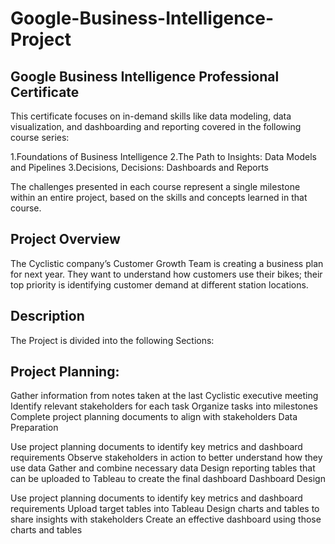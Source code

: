 # Google-Business-Intelligence-Project

## Google Business Intelligence Professional Certificate
This certificate focuses on in-demand skills like data modeling, data visualization, and dashboarding and reporting covered in the following course series:

1.Foundations of Business Intelligence
2.The Path to Insights: Data Models and Pipelines
3.Decisions, Decisions: Dashboards and Reports

The challenges presented in each course represent a single milestone within an entire project, based on the skills and concepts learned in that course.

## Project Overview
The Cyclistic company’s Customer Growth Team is creating a business plan for next year. They want to understand how customers use their bikes; their top priority is identifying customer demand at different station locations.

## Description
The Project is divided into the following Sections:

## Project Planning:

Gather information from notes taken at the last Cyclistic executive meeting
Identify relevant stakeholders for each task
Organize tasks into milestones
Complete project planning documents to align with stakeholders
Data Preparation

Use project planning documents to identify key metrics and dashboard requirements
Observe stakeholders in action to better understand how they use data
Gather and combine necessary data
Design reporting tables that can be uploaded to Tableau to create the final dashboard
Dashboard Design

Use project planning documents to identify key metrics and dashboard requirements
Upload target tables into Tableau
Design charts and tables to share insights with stakeholders
Create an effective dashboard using those charts and tables
